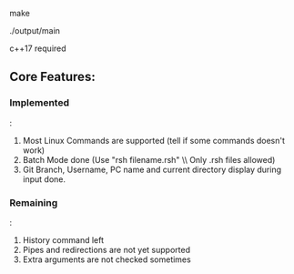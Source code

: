 make

./output/main

c++17 required

<h2>Core Features:</h2>

<h3>Implemented</h3>:
 <ol>
   <li>Most Linux Commands are supported (tell if some commands doesn't work)</li>
   <li>Batch Mode done (Use "rsh filename.rsh" \\ Only .rsh files allowed)</li>
   <li>Git Branch, Username, PC name and current directory display during input done.</li>
 </ol>
 
 <h3>Remaining</h3>:
  <ol>
   <li>History command left</li>
   <li>Pipes and redirections are not yet supported</li>
   <li>Extra arguments are not checked sometimes</li>
  </ol>


